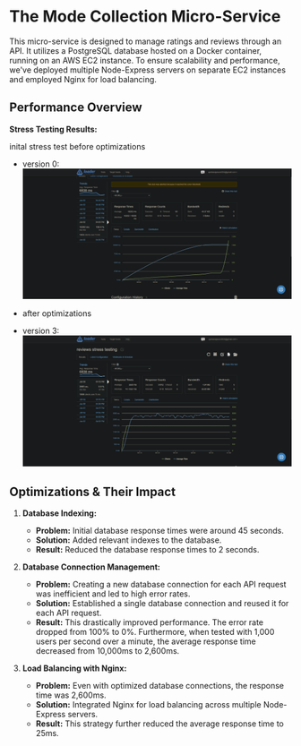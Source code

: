 # The Mode Collection Micro-Service

This micro-service is designed to manage ratings and reviews through an API. It utilizes a PostgreSQL database hosted on a Docker container, running on an AWS EC2 instance. To ensure scalability and performance, we've deployed multiple Node-Express servers on separate EC2 instances and employed Nginx for load balancing.

## Performance Overview

**Stress Testing Results:**

inital stress test before optimizations
- version 0: ![Stress Test Result](<./readme-images/v0.png>)

- after optimizations
- version 3: ![Stress Test Result](<./readme-images/v3.PNG>)

## Optimizations & Their Impact

1. **Database Indexing:**
   - **Problem:** Initial database response times were around 45 seconds.
   - **Solution:** Added relevant indexes to the database.
   - **Result:** Reduced the database response times to 2 seconds.

2. **Database Connection Management:**
   - **Problem:** Creating a new database connection for each API request was inefficient and led to high error rates.
   - **Solution:** Established a single database connection and reused it for each API request.
   - **Result:** This drastically improved performance. The error rate dropped from 100% to 0%. Furthermore, when tested with 1,000 users per second over a minute, the average response time decreased from 10,000ms to 2,600ms.

3. **Load Balancing with Nginx:**
   - **Problem:** Even with optimized database connections, the response time was 2,600ms.
   - **Solution:** Integrated Nginx for load balancing across multiple Node-Express servers.
   - **Result:** This strategy further reduced the average response time to 25ms.
